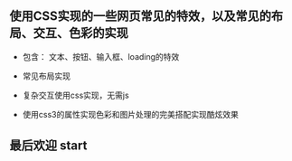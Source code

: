 ## 使用CSS实现的一些网页常见的特效，以及常见的布局、交互、色彩的实现

- 包含： 文本、按钮、输入框、loading的特效

- 常见布局实现

- 复杂交互使用css实现，无需js

- 使用css3的属性实现色彩和图片处理的完美搭配实现酷炫效果

## 最后欢迎 start